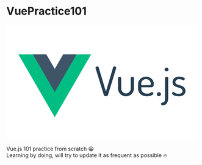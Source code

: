 # VuePractice101

![image](https://github.com/TheNickDeveloper/VuePractice101/blob/main/Vuejs_logo.png)

Vue.js 101 practice from scratch :grinning:
<br/>
Learning by doing, will try to update it as frequent as possible :fire:

 
